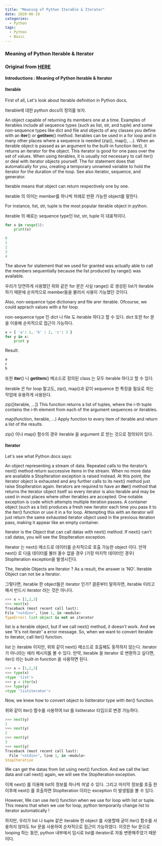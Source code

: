 ```yaml
---
title: "Meaning of Python Iterable & Iterator"
date: 2020-06-19
categories:
  - Python
tags:
  - Python
  - Basic
---
```


### Meaning of Python Iterable & Iterator

### Original from [HERE](https://bluese05.tistory.com/55)


#### Introductions : Meaning of Python Iterable & Iterator

#### Iterable

First of all, Let's look about Iterable definition in Python docs.
 
Iterable에 대한 python docs의 정의를 보자.

An object capable of returning its members one at a time. Examples of iterables include 
all sequence types (such as list, str, and tuple) and some non-sequence types like dict 
and file and objects of any classes you define with an __iter__() or __getitem__() method. 
Iterables can be used in a for loop and in many other places where a sequence is needed 
(zip(), map(), ...). When an iterable object is passed as an argument to the built-in 
function iter(), it returns an iterator for the object. This iterator is good for one 
pass over the set of values. When using iterables, it is usually not necessary to 
call iter() or deal with iterator objects yourself. The for statement does that automatically 
for you, creating a temporary unnamed variable to hold the iterator for the duration of the loop. See also iterator,
 sequence, and generator.

Iterable means that object can return respectively one by one.

iterable 의 의미는 member를 하나씩 차례로 반환 가능한 object를 말한다. 

For instance, list, str, tuple is the most popular iterable object in python.

iterable 의 예로는 sequence type인 list, str, tuple 이 대표적이다. 

```python
for x in range(5):
    print(x)
```

```python
0
1
2
3
4
```


The above for statement that we used for granted was actually able to call the members sequentially because the list produced by range() was available.

우리가 당연하게 사용했던 위와 같은 for 문은 사실 range() 로 생성된 list가 iterable 하기 때문에 순차적으로 member들을 불러서 사용이 가능했던 것이다. 

Also, non-sequence type dictionary and file arer iterable. Ofcourse, we could apprach values with a for loop.

non-sequence type 인 dict 나 file 도 iterable 하다고 할 수 있다. dict 또한 for 문을 이용해 순차적으로 접근이 가능하다. 

```python
x = { 'a': 1, 'b' : 2, 'c': 3 }
for y in x:
    print y
```

Result:
```python
a
c
b
```

또한 __iter__() 나 __getitem__() 메소드로 정의된 class 는 모두 iterable 하다고 할 수 있다.

iterable 은 for loop 말고도, zip(), map()과 같이 sequence 한 특징을 필요로 하는 작업에 유용하게 사용된다. 

zip([iterable, ...])
  This function returns a list of tuples, where the i-th tuple contains the i-th element from each of the argument sequences or iterables.

map(function, iterable, ...)
  Apply function to every item of iterable and return a list of the results.

zip() 이나 map() 함수의 경우 iterable 을 argument 로 받는 것으로 정의되어 있다.



#### Iterator 

Let's see what Python docs says:

An object representing a stream of data. Repeated calls to the iterator’s next() method return successive items in the stream. When no more data are available a StopIteration exception is raised instead. At this point, the iterator object is exhausted and any further calls to its next() method just raise StopIteration again. Iterators are required to have an __iter__() method that returns the iterator object itself so every iterator is also iterable and may be used in most places where other iterables are accepted. One notable exception is code which attempts multiple iteration passes. A container object (such as a list) produces a fresh new iterator each time you pass it to the iter() function or use it in a for loop. Attempting this with an iterator will just return the same exhausted iterator object used in the previous iteration pass, making it appear like an empty container.

Iterator is the Object that can call datas with next() method. If next() can't call datas, you will see the StopIteration exception.

Iterator 는 next() 메소드로 데이터를 순차적으로 호출 가능한 object 이다. 만약 next() 로 다음 데이터를 불러 올수  없을 경우 (가장 마지막 데이터인 경우) StopIteration exception을 발생시킨다. 

The, Iterable Objects are Iterator ?
As a result, the answer is 'NO'. Iterable Object can not be a Iterator.

그렇다면, iterable 한 object들은 iterator 인가?
결론부터 말하자면, iterable 이라고 해서 반드시 iterator 라는 것은 아니다. 

```python
>>> x = [1,2,3]
>>> next(x)
Traceback (most recent call last):
File "<stdin>", line 1, in <module>
TypeError: list object is not an iterator
```

list is a iterable object, but if we call next() method, it doesn't work. And we see 'It's not iteratr' a error message.
So, when we want to convert iterable to iterator, call iter() function.

list 는 iterable 이지만, 위와 같이 next() 메소드로 호출해도 동작하지 않는다. iterator 가 아니라는 에러 메시지를 볼 수 있다.
만약, iterable 을 iterator 로 변환하고 싶다면, iter() 라는 built-in function 을 사용하면 된다. 

```python
>>> x = [1,2,3]
>>> type(x)
<type 'list'>
>>> y = iter(x)
>>> type(y)
<type 'listiterator'>
```

Now, we knew how to convert object to listiterator type with iter() function.

위와 같이 iter() 함수를 사용하여 list 를 listiterator 타입으로 변경 가능하다. 

```python
>>> next(y)
1
>>> next(y)
2
>>> next(y)
3
>>> next(y)
Traceback (most recent call last):
  File "<stdin>", line 1, in <module>
StopIteration
```

We can get the datas from list using next() function. And we call the last data and call next() again, we will see the StopIteration exception.

이제 next() 를 이용해 list의 정보를 하나씩 꺼낼 수 있다. 그리고 마지막 정보를 호출 한 이후에 next() 를 호출하면 StopIteration 이라는 exception 이 발생됨을 볼 수 있다.

However, We can use iter() function when we use for loop with list or tuple. This means that when we use for loop, python temporarily change
list to iterator automatically !

하지만, 우리가 list 나 tuple 같은 iterable 한 object 를 사용할때 굳이 iter() 함수를 사용하지 않아도 for 문을 사용하여 순차적으로 접근이 가능하였다.
 이것은 for 문으로 looping 하는 동안, python 내부에서 임시로 list를 iterator로 자동 변환해주었기 때문이다.
